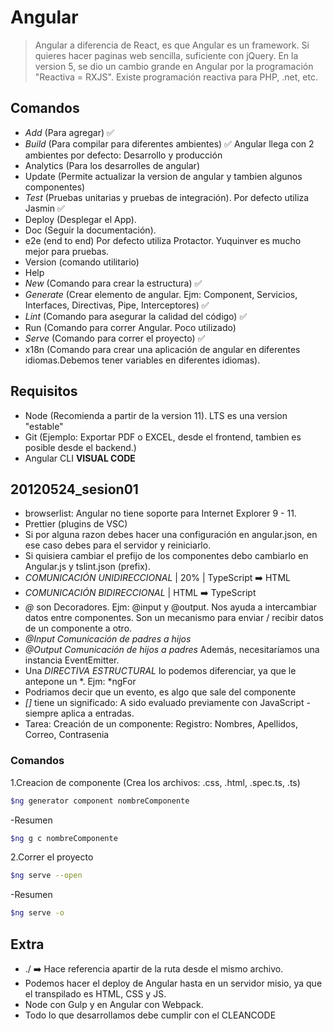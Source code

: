 # Angular

> Angular a diferencia de React, es que Angular es un framework.
> Si quieres hacer paginas web sencilla, suficiente con jQuery.
> En la version 5, se dio un cambio grande en Angular por la programación "Reactiva = RXJS". Existe programación reactiva para PHP, .net, etc.

## Comandos

- *Add* (Para agregar) ✅
- *Build* (Para compilar para diferentes ambientes) ✅
Angular llega con 2 ambientes por defecto: Desarrollo y producción
- Analytics (Para los desarrolles de angular)
- Update (Permite actualizar la version de angular y tambien algunos componentes)
- *Test* (Pruebas unitarias y pruebas de integración). Por defecto utiliza Jasmin ✅
- Deploy (Desplegar el App).
- Doc (Seguir la documentación).
- e2e (end to end) Por defecto utiliza Protactor. Yuquinver es mucho mejor para pruebas.
- Version (comando utilitario)
- Help
- *New* (Comando para crear la estructura) ✅
- *Generate* (Crear elemento de angular. Ejm: Component, Servicios, Interfaces, Directivas, Pipe, Interceptores) ✅
- *Lint* (Comando para asegurar la calidad del código) ✅
- Run (Comando para correr Angular. Poco utilizado)
- *Serve* (Comando para correr el proyecto) ✅
- x18n (Comando para crear una aplicación de angular en diferentes idiomas.Debemos tener variables en diferentes idiomas).

## Requisitos

- Node (Recomienda a partir de la version 11). LTS es una version "estable"
- Git (Ejemplo: Exportar PDF o EXCEL, desde el frontend, tambien es posible desde el backend.)
- Angular CLI
**VISUAL CODE**

## 20120524_sesion01

- browserlist: Angular no tiene soporte para Internet Explorer 9 - 11.
- Prettier (plugins de VSC)
- Si por alguna razon debes hacer una configuración en angular.json, en ese caso debes para el servidor y reiniciarlo.
- Si quisiera cambiar el prefijo de los componentes debo cambiarlo en Angular.js y tslint.json (prefix).
- *COMUNICACIÓN UNIDIRECCIONAL* | 20% | TypeScript ➡️ HTML
- *COMUNICACIÓN BIDIRECCIONAL* | HTML ➡️ TypeScript
- *@* son Decoradores. Ejm: @input y @output. Nos ayuda a intercambiar datos entre componentes. Son un mecanismo para enviar / recibir datos de un componente a otro.
- *@Input Comunicación de padres a hijos*
- *@Output Comunicación de hijos a padres* Además, necesitaríamos una instancia EventEmitter.
- Una *DIRECTIVA ESTRUCTURAL* lo podemos diferenciar, ya que le antepone un *. Ejm: *ngFor
- Podriamos decir que un evento, es algo que sale del componente
- *[]* tiene un significado: A sido evaluado previamente con JavaScript - siempre aplica a entradas.
- Tarea: Creación de un componente: Registro: Nombres, Apellidos, Correo, Contrasenia

### Comandos

1.Creacion de componente (Crea los archivos: .css, .html, .spec.ts, .ts)

```sh
$ng generator component nombreComponente
```

-Resumen

```sh
$ng g c nombreComponente
```

2.Correr el proyecto

```sh
$ng serve --open
```

-Resumen

```sh
$ng serve -o
```

## Extra

- ./ ➡️ Hace referencia apartir de la ruta desde el mismo archivo.
- Podemos hacer el deploy de Angular hasta en un servidor misio, ya que el transpilado es HTML, CSS y JS.
- Node con Gulp y en Angular con Webpack.
- Todo lo que desarrollamos debe cumplir con el CLEANCODE
